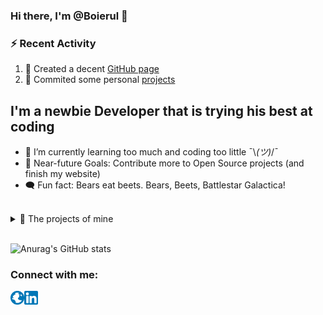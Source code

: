 ### Hi there, I'm @Boierul 👋
         
### :zap: Recent Activity

<!--START_SECTION:activity-->
1. 💪 Created a decent [GitHub page](https://github.com/Boierul)
2. 🧱 Commited some personal [projects](https://github.com/Boierul?tab=repositories)  
                  <!-- 1. 💪 Opened PR [#1412](https://github.com/nuxt/framework/pull/1412) in [nuxt/framework](https://github.com/nuxt/framework)
                  2. ❗️ Opened issue [#1408](https://github.com/nuxt/framework/issues/1408) in [nuxt/framework](https://github.com/nuxt/framework)
                  3. 🎉 Merged PR [#226](https://github.com/madlabsinc/mevn-cli/pull/226) in [madlabsinc/mevn-cli](https://github.com/madlabsinc/mevn-cli) -->
<!--END_SECTION:activity-->

## I'm a newbie Developer that is trying his best at coding

- 🌱 I’m currently learning too much and coding too little  ¯\\_(ツ)_/¯
- 🥅 Near-future Goals: Contribute more to Open Source projects (and finish my website) 
- 🗨️ Fun fact: Bears eat beets. Bears, Beets, Battlestar Galactica!
<br>

<details>
  <summary>🔭 The projects of mine</summary>
  
<!--START_SECTION:activity-->
1. ✔️ First attempt at using a WebApi to [CRUD data](https://github.com/Boierul/TodosWebAPI) 
2. 🔒 Implementation of famous [Cryptographical Algorithms](https://github.com/Boierul/Cryptography) in Python
<!--END_SECTION:activity-->

</details>
<br>

![Anurag's GitHub stats](https://github-readme-stats.vercel.app/api?username=Boierul&show_icons=true&theme=radical)

### Connect with me:

[<img align="left" alt="INPROGRESS..." width="22px" src="https://github.com/Boierul/Boierul/blob/main/Images/Website_Globe.png" />][website]
[<img align="left" alt="Boierul | LinkedIn" width="22px" src="https://github.com/Boierul/Boierul/blob/main/Images/LinkedIn_Logo.png" />][linkedin]
<br />



[website]: #TBD
[linkedin]: https://www.linkedin.com/in/dan-pintea-1a1487220/

